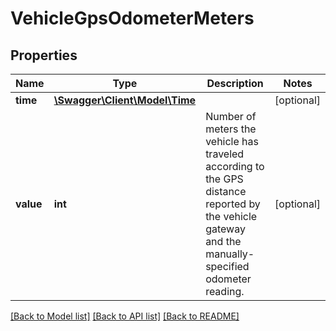 # VehicleGpsOdometerMeters

## Properties
Name | Type | Description | Notes
------------ | ------------- | ------------- | -------------
**time** | [**\Swagger\Client\Model\Time**](Time.md) |  | [optional] 
**value** | **int** | Number of meters the vehicle has traveled according to the GPS distance reported by the vehicle gateway and the manually-specified odometer reading. | [optional] 

[[Back to Model list]](../README.md#documentation-for-models) [[Back to API list]](../README.md#documentation-for-api-endpoints) [[Back to README]](../README.md)


